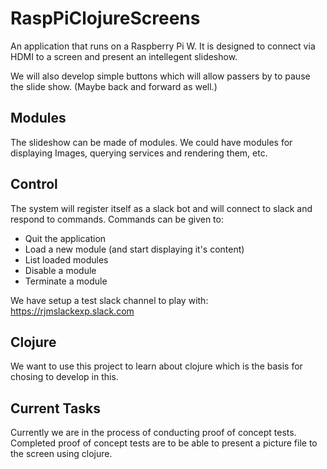 # RaspPiClojureScreens
An application that runs on a Raspberry Pi W. It is designed to connect via HDMI to a screen and present an intellegent slideshow.

We will also develop simple buttons which will allow passers by to pause the slide show. (Maybe back and forward as well.)

## Modules

The slideshow can be made of modules. We could have modules for displaying Images, querying services and rendering them, etc.

## Control

The system will register itself as a slack bot and will connect to slack and respond to commands. Commands can be given to:
 - Quit the application
 - Load a new module (and start displaying it's content)
 - List loaded modules
 - Disable a module
 - Terminate a module

We have setup a test slack channel to play with: https://rjmslackexp.slack.com

## Clojure

We want to use this project to learn about clojure which is the basis for chosing to develop in this.

## Current Tasks

Currently we are in the process of conducting proof of concept tests.
Completed proof of concept tests are to be able to present a picture file to the screen using clojure.